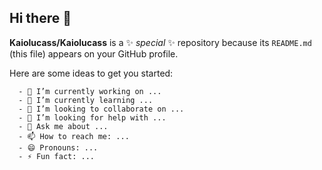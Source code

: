 ## Hi there 👋


**Kaiolucass/Kaiolucass** is a ✨ _special_ ✨ repository because its `README.md` (this file) appears on your GitHub profile.

Here are some ideas to get you started:

      - 🔭 I’m currently working on ...
      - 🌱 I’m currently learning ...
      - 👯 I’m looking to collaborate on ...
      - 🤔 I’m looking for help with ...
      - 💬 Ask me about ...
      - 📫 How to reach me: ...
      - 😄 Pronouns: ...
      - ⚡ Fun fact: ...
